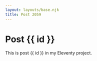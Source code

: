 ```yaml
---
layout: layouts/base.njk
title: Post 2059
---
```


# Post {{ id }}

This is post {{ id }} in my Eleventy project.
